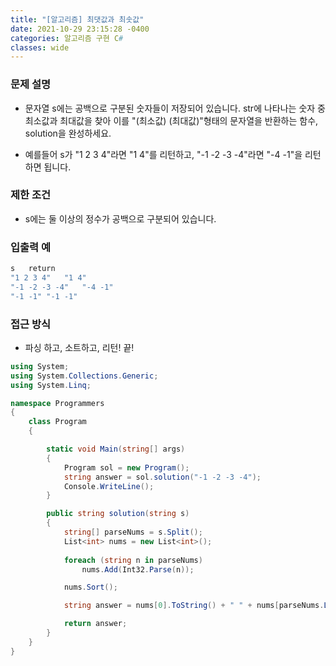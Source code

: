 ```yaml
---
title: "[알고리즘] 최댓값과 최솟값"
date: 2021-10-29 23:15:28 -0400
categories: 알고리즘 구현 C#
classes: wide
---
```




### 문제 설명

- 문자열 s에는 공백으로 구분된 숫자들이 저장되어 있습니다. str에 나타나는 숫자 중 최소값과 최대값을 찾아 이를 "(최소값) (최대값)"형태의 문자열을 반환하는 함수, solution을 완성하세요.

- 예를들어 s가 "1 2 3 4"라면 "1 4"를 리턴하고, "-1 -2 -3 -4"라면 "-4 -1"을 리턴하면 됩니다.

### 제한 조건

- s에는 둘 이상의 정수가 공백으로 구분되어 있습니다.


### 입출력 예


```sh
s	return
"1 2 3 4"	"1 4"
"-1 -2 -3 -4"	"-4 -1"
"-1 -1"	"-1 -1"
```

### 접근 방식

- 파싱 하고, 소트하고, 리턴! 끝!


```csharp
using System;
using System.Collections.Generic;
using System.Linq;

namespace Programmers
{
    class Program
    {

        static void Main(string[] args)
        {
            Program sol = new Program();
            string answer = sol.solution("-1 -2 -3 -4");
            Console.WriteLine();
        }

        public string solution(string s)
        {
            string[] parseNums = s.Split();
            List<int> nums = new List<int>();
            
            foreach (string n in parseNums)
                nums.Add(Int32.Parse(n));

            nums.Sort();

            string answer = nums[0].ToString() + " " + nums[parseNums.Length-1].ToString();

            return answer;
        }
    }
}


```